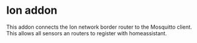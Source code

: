 # Ion addon

This addon connects the Ion network border router to the Mosquitto client. This allows all sensors an routers to register with homeassistant.
